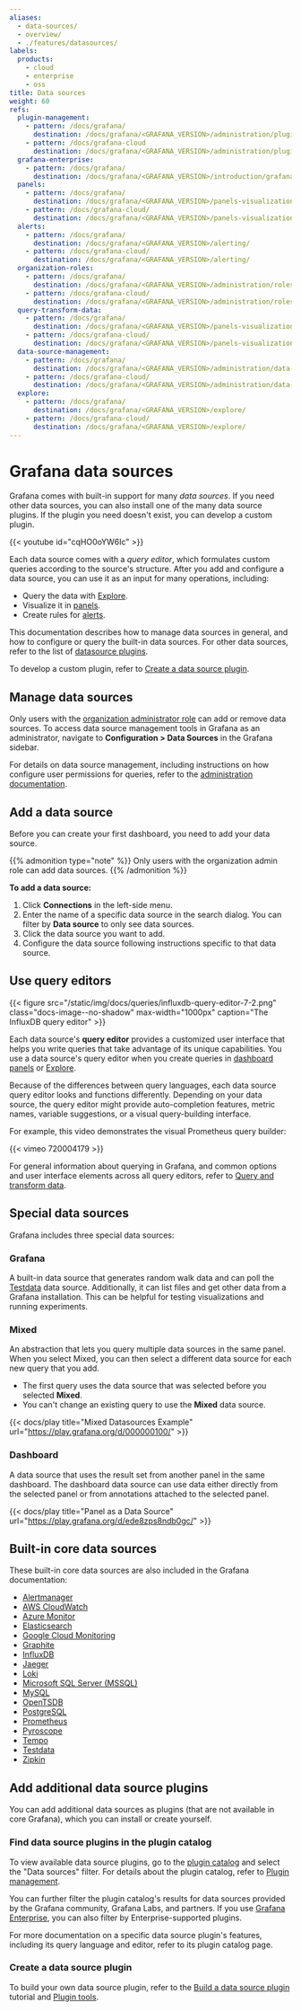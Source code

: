 ```yaml
---
aliases:
  - data-sources/
  - overview/
  - ./features/datasources/
labels:
  products:
    - cloud
    - enterprise
    - oss
title: Data sources
weight: 60
refs:
  plugin-management:
    - pattern: /docs/grafana/
      destination: /docs/grafana/<GRAFANA_VERSION>/administration/plugin-management/
    - pattern: /docs/grafana-cloud
      destination: /docs/grafana/<GRAFANA_VERSION>/administration/plugin-management/
  grafana-enterprise:
    - pattern: /docs/grafana/
      destination: /docs/grafana/<GRAFANA_VERSION>/introduction/grafana-enterprise/
  panels:
    - pattern: /docs/grafana/
      destination: /docs/grafana/<GRAFANA_VERSION>/panels-visualizations/
    - pattern: /docs/grafana-cloud/
      destination: /docs/grafana/<GRAFANA_VERSION>/panels-visualizations/
  alerts:
    - pattern: /docs/grafana/
      destination: /docs/grafana/<GRAFANA_VERSION>/alerting/
    - pattern: /docs/grafana-cloud/
      destination: /docs/grafana/<GRAFANA_VERSION>/alerting/
  organization-roles:
    - pattern: /docs/grafana/
      destination: /docs/grafana/<GRAFANA_VERSION>/administration/roles-and-permissions/#organization-roles
    - pattern: /docs/grafana-cloud/
      destination: /docs/grafana/<GRAFANA_VERSION>/administration/roles-and-permissions/#organization-roles
  query-transform-data:
    - pattern: /docs/grafana/
      destination: /docs/grafana/<GRAFANA_VERSION>/panels-visualizations/query-transform-data/
    - pattern: /docs/grafana-cloud/
      destination: /docs/grafana/<GRAFANA_VERSION>/panels-visualizations/query-transform-data/
  data-source-management:
    - pattern: /docs/grafana/
      destination: /docs/grafana/<GRAFANA_VERSION>/administration/data-source-management/
    - pattern: /docs/grafana-cloud/
      destination: /docs/grafana/<GRAFANA_VERSION>/administration/data-source-management/
  explore:
    - pattern: /docs/grafana/
      destination: /docs/grafana/<GRAFANA_VERSION>/explore/
    - pattern: /docs/grafana-cloud/
      destination: /docs/grafana/<GRAFANA_VERSION>/explore/
---
```


# Grafana data sources

Grafana comes with built-in support for many _data sources_.
If you need other data sources, you can also install one of the many data source plugins.
If the plugin you need doesn't exist, you can develop a custom plugin.

{{< youtube id="cqHO0oYW6Ic" >}}

Each data source comes with a _query editor_,
which formulates custom queries according to the source's structure.
After you add and configure a data source, you can use it as an input for many operations, including:

- Query the data with [Explore](ref:explore).
- Visualize it in [panels](ref:panels).
- Create rules for [alerts](ref:alerts).

This documentation describes how to manage data sources in general,
and how to configure or query the built-in data sources.
For other data sources, refer to the list of [datasource plugins](/grafana/plugins/).

To develop a custom plugin, refer to [Create a data source plugin](#create-a-data-source-plugin).

## Manage data sources

Only users with the [organization administrator role](ref:organization-roles) can add or remove data sources.
To access data source management tools in Grafana as an administrator, navigate to **Configuration > Data Sources** in the Grafana sidebar.

For details on data source management, including instructions on how configure user permissions for queries, refer to the [administration documentation](ref:data-source-management).

## Add a data source

Before you can create your first dashboard, you need to add your data source.

{{% admonition type="note" %}}
Only users with the organization admin role can add data sources.
{{% /admonition %}}

**To add a data source:**

1. Click **Connections** in the left-side menu.
1. Enter the name of a specific data source in the search dialog. You can filter by **Data source** to only see data sources.
1. Click the data source you want to add.
1. Configure the data source following instructions specific to that data source.

## Use query editors

{{< figure src="/static/img/docs/queries/influxdb-query-editor-7-2.png" class="docs-image--no-shadow" max-width="1000px" caption="The InfluxDB query editor" >}}

Each data source's **query editor** provides a customized user interface that helps you write queries that take advantage of its unique capabilities.
You use a data source's query editor when you create queries in [dashboard panels](ref:query-transform-data) or [Explore](ref:explore).

Because of the differences between query languages, each data source query editor looks and functions differently.
Depending on your data source, the query editor might provide auto-completion features, metric names, variable suggestions, or a visual query-building interface.

For example, this video demonstrates the visual Prometheus query builder:

{{< vimeo 720004179 >}}

For general information about querying in Grafana, and common options and user interface elements across all query editors, refer to [Query and transform data](ref:query-transform-data).

## Special data sources

Grafana includes three special data sources:

### Grafana

A built-in data source that generates random walk data and can poll the [Testdata](testdata/) data source. Additionally, it can list files and get other data from a Grafana installation. This can be helpful for testing visualizations and running experiments.

### Mixed

An abstraction that lets you query multiple data sources in the same panel. When you select Mixed, you can then select a different data source for each new query that you add.

- The first query uses the data source that was selected before you selected **Mixed**.
- You can't change an existing query to use the **Mixed** data source.

{{< docs/play title="Mixed Datasources Example" url="https://play.grafana.org/d/000000100/" >}}

### Dashboard

A data source that uses the result set from another panel in the same dashboard. The dashboard data source can use data either directly from the selected panel or from annotations attached to the selected panel.

{{< docs/play title="Panel as a Data Source" url="https://play.grafana.org/d/ede8zps8ndb0gc/" >}}

## Built-in core data sources

These built-in core data sources are also included in the Grafana documentation:

- [Alertmanager](alertmanager/)
- [AWS CloudWatch](aws-cloudwatch/)
- [Azure Monitor](azure-monitor/)
- [Elasticsearch](elasticsearch/)
- [Google Cloud Monitoring](google-cloud-monitoring/)
- [Graphite](graphite/)
- [InfluxDB](influxdb/)
- [Jaeger](jaeger/)
- [Loki](loki/)
- [Microsoft SQL Server (MSSQL)](mssql/)
- [MySQL](mysql/)
- [OpenTSDB](opentsdb/)
- [PostgreSQL](postgres/)
- [Prometheus](prometheus/)
- [Pyroscope](pyroscope/)
- [Tempo](tempo/)
- [Testdata](testdata/)
- [Zipkin](zipkin/)

## Add additional data source plugins

You can add additional data sources as plugins (that are not available in core Grafana), which you can install or create yourself.

### Find data source plugins in the plugin catalog

To view available data source plugins, go to the [plugin catalog](/grafana/plugins/?type=datasource) and select the "Data sources" filter.
For details about the plugin catalog, refer to [Plugin management](ref:plugin-management).

You can further filter the plugin catalog's results for data sources provided by the Grafana community, Grafana Labs, and partners.
If you use [Grafana Enterprise](ref:grafana-enterprise), you can also filter by Enterprise-supported plugins.

For more documentation on a specific data source plugin's features, including its query language and editor, refer to its plugin catalog page.

### Create a data source plugin

To build your own data source plugin, refer to the [Build a data source plugin](/developers/plugin-tools/tutorials/build-a-data-source-plugin) tutorial and [Plugin tools](/developers/plugin-tools).
